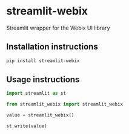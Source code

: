 # streamlit-webix

Streamlit wrapper for the Webix UI library

## Installation instructions 

```sh
pip install streamlit-webix
```

## Usage instructions

```python
import streamlit as st

from streamlit_webix import streamlit_webix

value = streamlit_webix()

st.write(value)
